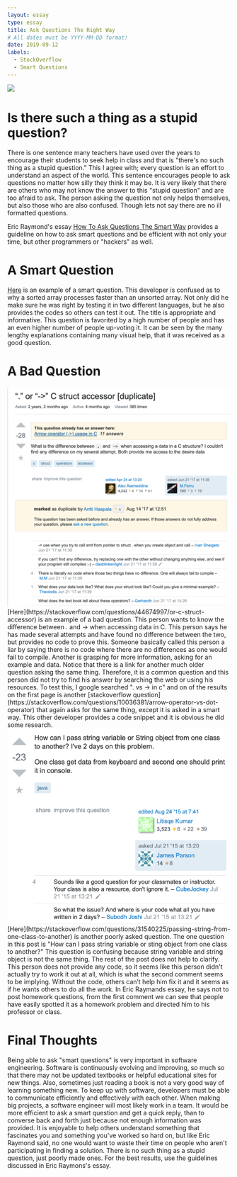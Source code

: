 ```yaml
---
layout: essay
type: essay
title: Ask Questions The Right Way
# All dates must be YYYY-MM-DD format!
date: 2019-09-12
labels:
  - StockOverflow
  - Smart Questions
---
```

<img class="ui image" src="{{ site.baseurl }}/images/smartQuestionMeme.png">


# Is there such a thing as a stupid question?
There is one sentence many teachers have used over the years to encourage their students to seek help in class and that is "there's no such thing as a stupid question." This I agree with; every question is an effort to understand an aspect of the world. This sentence encourages people to ask questions no matter how silly they think it may be. It is very likely that there are others who may not know the answer to this "stupid question" and are too afraid to ask. The person asking the question not only helps themselves, but also those who are also confused. Though lets not say there are no ill formatted questions.

Eric Raymond's essay [How To Ask Questions The Smart Way](http://www.catb.org/esr/faqs/smart-questions.html) provides a guideline on how to ask smart questions and be efficient with not only your time, but other programmers or "hackers" as well.

# A Smart Question
[Here](https://stackoverflow.com/questions/11227809/why-is-processing-a-sorted-array-faster-than-processing-an-unsorted-array) is an example of a smart question. This developer is confused as to why a sorted array processes faster than an unsorted array. Not only did he make sure he was right by testing it in two different languages, but he also provides the codes so others can test it out. The title is appropriate and informative. This question is favorited by a high number of people and has an even higher number of people up-voting it. It can be seen by the many lengthy explanations containing many visual help, that it was received as a good question.
# A Bad Question
<img class="ui medium left floated image" src="../images/badQuestion2.png">
[Here](https://stackoverflow.com/questions/44674997/or-c-struct-accessor) is an example of a bad question. This person wants to know the difference between . and -> when accessing data in C.
This person says he has made several attempts and have found no difference between the two, but provides no code to prove this. Someone basically called this person a liar by saying there is no code where there are no differences as one would fail to compile. Another is grasping for more information, asking for an example and data.
Notice that there is a link for another much older question asking the same thing. Therefore, it is a common question and this person did not try to find his answer by searching the web or using his resources. To test this, I google searched ". vs -> in c" and on of the results on the first page is another [stackoverflow question](https://stackoverflow.com/questions/10036381/arrow-operator-vs-dot-operator) that again asks for the same thing, except it is asked in a smart way. This other developer provides a code snippet and it is obvious he did some research.

<img class="ui medium left floated image" src="../images/badQuestion1.png">
[Here](https://stackoverflow.com/questions/31540225/passing-string-from-one-class-to-another) is another poorly asked question. The one question in this post is "How can I pass string variable or sting object from one class to another?" This question is confusing because string variable and string object is not the same thing. The rest of the post does not help to clarify. This person does not provide any code, so it seems like this person didn't actually try to work it out at all, which is what the second comment seems to be implying. Without the code, others can’t help him fix it and it seems as if he wants others to do all the work. In Eric Raymands essay, he says not to post homework questions, from the first comment we can see that people have easily spotted it as a homework problem and directed him to his professor or class.

# Final Thoughts
Being able to ask "smart questions" is very important in software engineering. Software is continuously evolving and improving, so much so that there may not be updated textbooks or helpful educational sites for new things. Also, sometimes just reading a book is not a very good way of learning something new. To keep up with software, developers must be able to communicate efficiently and effectively with each other. When making big projects, a software engineer will most likely work in a team. It would be more efficient to ask a smart question and get a quick reply, than to converse back and forth just because not enough information was provided. It is enjoyable to help others understand something that fascinates you and something you've worked so hard on, but like Eric Raymond said, no one would want to waste their time on people who aren't participating in finding a solution. There is no such thing as a stupid question, just poorly made ones. For the best results, use the guidelines discussed in Eric Raymons's essay.
